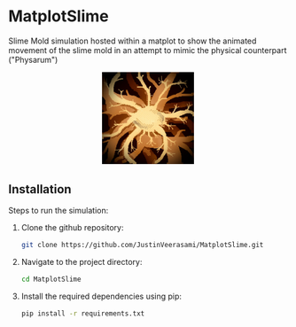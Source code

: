 # MatplotSlime
Slime Mold simulation hosted within a matplot to show the animated movement of the slime mold in an attempt to mimic the physical counterpart ("Physarum")

<p align="center">
<img src="https://github.com/JustinVeerasami/MatplotSlime/blob/Prototypes/MatplotSlime_PixelArt.jpg" width=33% height=33%>
</p>

## Installation
Steps to run the simulation:

1. Clone the github repository:
    ```bash
    git clone https://github.com/JustinVeerasami/MatplotSlime.git
    ```

2. Navigate to the project directory:
    ```bash
    cd MatplotSlime
    ```

3. Install the required dependencies using pip:
    ```bash
    pip install -r requirements.txt
    ```

